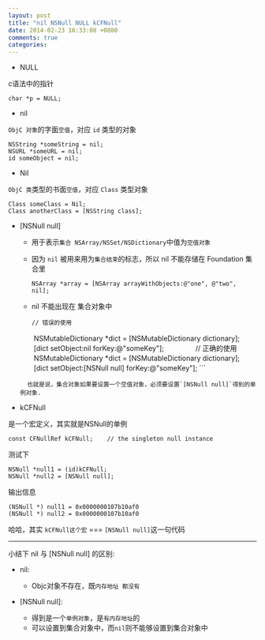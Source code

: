 ```yaml
---
layout: post
title: "nil NSNull NULL kCFNull"
date: 2014-02-23 16:33:08 +0800
comments: true
categories: 
---
```


- NULL

c语法中的指针

```
char *p = NULL;
```

- nil

`ObjC 对象`的字面`空值`，对应 `id` 类型的对象

```
NSString *someString = nil;
NSURL *someURL = nil;
id someObject = nil;
```

- Nil

`ObjC 类`类型的书面`空值`，对应 `Class` 类型对象

```
Class someClass = Nil;
Class anotherClass = [NSString class];
```

- [NSNull null]

	- 用于表示`集合 NSArray/NSSet/NSDictionary`中值为`空值对象`
	- 因为 `nil` 被用来用为`集合结束`的标志，所以 nil 不能存储在 Foundation 集合里

		```
		NSArray *array = [NSArray arrayWithObjects:@"one", @"two", nil];
		```
	- nil 不能出现在 集合对象中

		```
		// 错误的使用
	　　NSMutableDictionary *dict = [NSMutableDictionary dictionary];
	　　[dict setObject:nil forKey:@"someKey"];
	　　
	　　// 正确的使用
	　　NSMutableDictionary *dict = [NSMutableDictionary dictionary];
	　　[dict setObject:[NSNull null] forKey:@"someKey"];
		```
		
		也就是说，集合对象如果要设置一个空值对象，必须要设置`[NSNull null]`得到的单例对象.
		
- kCFNull

是一个宏定义，其实就是NSNull的单例

```
const CFNullRef kCFNull;	// the singleton null instance
```

测试下

```
NSNull *null1 = (id)kCFNull;
NSNull *null2 = [NSNull null];
```

输出信息

```
(NSNull *) null1 = 0x0000000107b10af0
(NSNull *) null2 = 0x0000000107b10af0
```

哈哈，其实 `kCFNull这个宏` === `[NSNull null]`这一句代码

***

小结下 nil 与 [NSNull null] 的区别:

- nil:
	- Objc对象不存在，既`内存地址 都没有`

- [NSNull null]:
	- 得到是一个`单例对象`，是`有内存地址`的
	- 可以设置到集合对象中，而`nil`则不能够设置到集合对象中